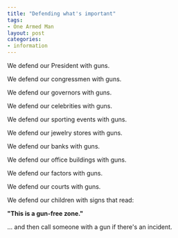 ```yaml
---
title: "Defending what's important"
tags:
- One Armed Man
layout: post
categories:
- information
---
```


We defend our President with guns.

We defend our congressmen with guns.

We defend our governors with guns.

We defend our celebrities with guns.

We defend our sporting events with guns.

We defend our jewelry stores with guns.

We defend our banks with guns.

We defend our office buildings with guns.

We defend our factors with guns.

We defend our courts with guns.

We defend our children with signs that read:

**"This is a gun-free zone."**

... and then call someone with a gun if there's an incident.